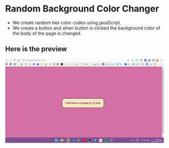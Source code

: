 # Random Background Color Changer
- We create random hex color codes using javaScript.
- We create a button and when button is clicked the background color of the body of the page is changed.
  
## Here is the preview
  ![image](Image.png)
  



